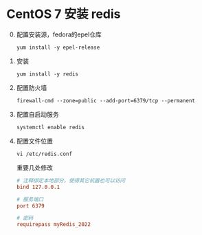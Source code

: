 # CentOS 7  安装 redis

0. 配置安装源，fedora的epel仓库

   ```shell
   yum install -y epel-release
   ```

1. 安装

   ```shell
   yum install -y redis
   ```

2. 配置防火墙

   ```shell
   firewall-cmd --zone=public --add-port=6379/tcp --permanent
   ```

3. 配置自启动服务

   ```shell
   systemctl enable redis
   ```

4. 配置文件位置

   ```shell
   vi /etc/redis.conf
   ```

   重要几处修改

   ```ini
   # 注释绑定本地部分，使得其它机器也可以访问
   bind 127.0.0.1
   
   # 服务端口
   port 6379
   
   # 密码
   requirepass myRedis_2022
   ```

   
